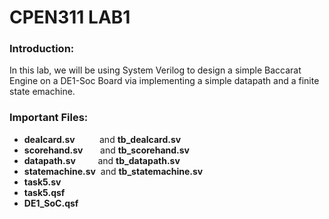 # CPEN311 LAB1

### Introduction:
In this lab, we will be using System Verilog to design a simple Baccarat Engine on a DE1-Soc Board via implementing a simple datapath and a finite state emachine.

### Important Files:
* **dealcard.sv** &nbsp; &nbsp;  &nbsp;  &nbsp;&nbsp; and **tb_dealcard.sv**
* **scorehand.sv** &nbsp;  &nbsp; &nbsp; and **tb_scorehand.sv**
* **datapath.sv** &nbsp;  &nbsp; &nbsp;  &nbsp; and **tb_datapath.sv**
* **statemachine.sv**&nbsp; and **tb_statemachine.sv**
* **task5.sv**
* **task5.qsf**
* **DE1_SoC.qsf**
